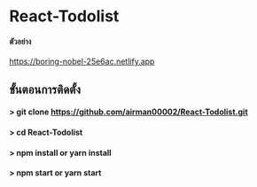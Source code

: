 
# React-Todolist

#### ตัวอย่าง
https://boring-nobel-25e6ac.netlify.app
## ขั้นตอนการติดตั้ง

#### > git clone https://github.com/airman00002/React-Todolist.git
#### > cd React-Todolist
#### > npm install or yarn install
#### > npm start or yarn start
